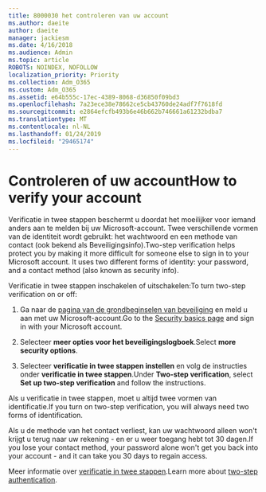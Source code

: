 ```yaml
---
title: 8000030 het controleren van uw account
ms.author: daeite
author: daeite
manager: jackiesm
ms.date: 4/16/2018
ms.audience: Admin
ms.topic: article
ROBOTS: NOINDEX, NOFOLLOW
localization_priority: Priority
ms.collection: Adm_O365
ms.custom: Adm_O365
ms.assetid: e64b555c-17ec-4389-8068-d36850f09bd3
ms.openlocfilehash: 7a23ece38e78662ce5cb43760de24adf7f7618fd
ms.sourcegitcommit: e2864efcfb493b6e46b662b746661a61232bdba7
ms.translationtype: MT
ms.contentlocale: nl-NL
ms.lasthandoff: 01/24/2019
ms.locfileid: "29465174"
---
```

# <a name="how-to-verify-your-account"></a><span data-ttu-id="7ae85-102">Controleren of uw account</span><span class="sxs-lookup"><span data-stu-id="7ae85-102">How to verify your account</span></span>

<span data-ttu-id="7ae85-p101">Verificatie in twee stappen beschermt u doordat het moeilijker voor iemand anders aan te melden bij uw Microsoft-account. Twee verschillende vormen van de identiteit wordt gebruikt: het wachtwoord en een methode van contact (ook bekend als Beveiligingsinfo).</span><span class="sxs-lookup"><span data-stu-id="7ae85-p101">Two-step verification helps protect you by making it more difficult for someone else to sign in to your Microsoft account. It uses two different forms of identity: your password, and a contact method (also known as security info).</span></span> 
  
<span data-ttu-id="7ae85-105">Verificatie in twee stappen inschakelen of uitschakelen:</span><span class="sxs-lookup"><span data-stu-id="7ae85-105">To turn two-step verification on or off:</span></span>
  
1. <span data-ttu-id="7ae85-106">Ga naar de [pagina van de grondbeginselen van beveiliging](https://go.microsoft.com/fwlink/?linkid=842325) en meld u aan met uw Microsoft-account.</span><span class="sxs-lookup"><span data-stu-id="7ae85-106">Go to the [Security basics page](https://go.microsoft.com/fwlink/?linkid=842325) and sign in with your Microsoft account.</span></span> 
    
2. <span data-ttu-id="7ae85-107">Selecteer **meer opties voor het beveiligingslogboek**.</span><span class="sxs-lookup"><span data-stu-id="7ae85-107">Select **more security options**.</span></span> 
    
3. <span data-ttu-id="7ae85-108">Selecteer **verificatie in twee stappen instellen** en volg de instructies onder **verificatie in twee stappen**.</span><span class="sxs-lookup"><span data-stu-id="7ae85-108">Under **Two-step verification**, select **Set up two-step verification** and follow the instructions.</span></span> 
    
<span data-ttu-id="7ae85-109">Als u verificatie in twee stappen, moet u altijd twee vormen van identificatie.</span><span class="sxs-lookup"><span data-stu-id="7ae85-109">If you turn on two-step verification, you will always need two forms of identification.</span></span>
  
<span data-ttu-id="7ae85-110">Als u de methode van het contact verliest, kan uw wachtwoord alleen won't krijgt u terug naar uw rekening - en er u weer toegang hebt tot 30 dagen.</span><span class="sxs-lookup"><span data-stu-id="7ae85-110">If you lose your contact method, your password alone won't get you back into your account - and it can take you 30 days to regain access.</span></span> 
  
<span data-ttu-id="7ae85-111">Meer informatie over [verificatie in twee stappen](https://go.microsoft.com/fwlink/?linkid=872270).</span><span class="sxs-lookup"><span data-stu-id="7ae85-111">Learn more about [two-step authentication](https://go.microsoft.com/fwlink/?linkid=872270).</span></span>
  

